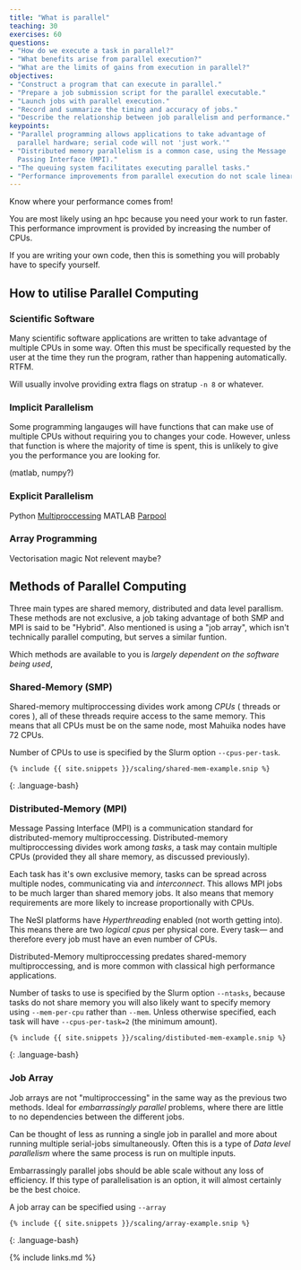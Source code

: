 ```yaml
---
title: "What is parallel"
teaching: 30
exercises: 60
questions:
- "How do we execute a task in parallel?"
- "What benefits arise from parallel execution?"
- "What are the limits of gains from execution in parallel?"
objectives:
- "Construct a program that can execute in parallel."
- "Prepare a job submission script for the parallel executable."
- "Launch jobs with parallel execution."
- "Record and summarize the timing and accuracy of jobs."
- "Describe the relationship between job parallelism and performance."
keypoints:
- "Parallel programming allows applications to take advantage of
  parallel hardware; serial code will not 'just work.'"
- "Distributed memory parallelism is a common case, using the Message
  Passing Interface (MPI)."
- "The queuing system facilitates executing parallel tasks."
- "Performance improvements from parallel execution do not scale linearly."
---
```



Know where your performance comes from!

You are most likely using an hpc because you need your work to run faster. This performance improvment is provided by increasing the number of CPUs.



If you are writing your own code, then this is something you will probably have to specify yourself.

## How to utilise Parallel Computing

### Scientific Software 
Many scientific software applications are written to take advantage of multiple CPUs in some way. Often this must be specifically requested by the user at the time they run the program, rather than happening automatically.
RTFM.

Will usually involve providing extra flags on stratup `-n 8` or whatever.

### Implicit Parallelism
Some programming langauges will have functions that can make use of multiple CPUs without requiring you to changes your code. However, unless that function is where the majority of time is spent, this is unlikely to give you the performance you are looking for.

(matlab, numpy?)

### Explicit Parallelism

Python [Multiproccessing](https://docs.python.org/3/library/multiprocessing.html)
MATLAB [Parpool](https://au.mathworks.com/help/parallel-computing/parpool.html)


### Array Programming
Vectorisation magic
Not relevent maybe?



## Methods of Parallel Computing

Three main types are shared memory, distributed and data level parallism. These methods are not exclusive, a job taking advantage of both SMP and MPI is said to be "Hybrid". Also mentioned is using a "job array", which isn't technically parallel computing, but serves a similar funtion.

Which methods are available to you is _largely dependent on the software being used_, 
### Shared-Memory (SMP)

Shared-memory multiproccessing divides work among _CPUs_ ( threads or cores ), all of these threads require access to the same memory. This means that all CPUs must be on the same node, most Mahuika nodes have 72 CPUs.

Number of CPUs to use is specified by the Slurm option `--cpus-per-task`.


```
{% include {{ site.snippets }}/scaling/shared-mem-example.snip %}
```
{: .language-bash}


### Distributed-Memory (MPI)

Message Passing Interface (MPI) is a communication standard for distributed-memory multiproccessing.
Distributed-memory multiproccessing divides work among _tasks_, a task may contain multiple CPUs (provided they all share memory, as discussed previously). 

Each task has it's own exclusive memory, tasks can be spread across multiple nodes, communicating via and _interconnect_. This allows MPI jobs to be much larger than shared memory jobs. It also means that memory requirements are more likely to increase proportionally with CPUs.

The NeSI platforms have _Hyperthreading_ enabled (not worth getting into). This means there are two _logical cpus_ per physical core. Every task— and therefore every job must have an even number of CPUs.

Distributed-Memory multiproccessing predates shared-memory multiproccessing, and is more common with classical high performance applications.

Number of tasks to use is specified by the Slurm option `--ntasks`, because tasks do not share memory you will also likely want to specify memory using `--mem-per-cpu` rather than `--mem`. Unless otherwise specified, each task will have `--cpus-per-task=2` (the minimum amount).


```
{% include {{ site.snippets }}/scaling/distibuted-mem-example.snip %}
```
{: .language-bash}

### Job Array

Job arrays are not "multiproccessing" in the same way as the previous two methods.
Ideal for _embarrassingly parallel_ problems, where there are little to no dependencies between the different jobs.

Can be thought of less as running a single job in parallel and more about running multiple serial-jobs simultaneously.
Often this is a type of _Data level parallelism_ where the same process is run on multiple inputs.

Embarrassingly parallel jobs should be able scale without any loss of efficiency. If this type of parallelisation is an option, it will almost certainly be the best choice.

A job array can be specified using `--array`

```
{% include {{ site.snippets }}/scaling/array-example.snip %}
```
{: .language-bash}

{% include links.md %}